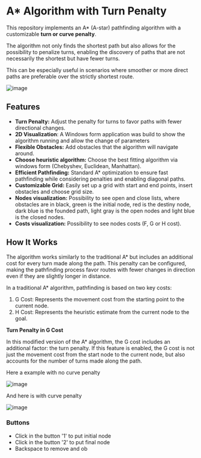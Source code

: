 # A* Algorithm with Turn Penalty

This repository implements an A* (A-star) pathfinding algorithm with a customizable **turn or curve penalty**. 

The algorithm not only finds the shortest path but also allows for the possibility to penalize turns, enabling the discovery of paths that are not necessarily the shortest but have fewer turns.

This can be especially useful in scenarios where smoother or more direct paths are preferable over the strictly shortest route.

![image](https://github.com/user-attachments/assets/f08fc0cb-87d4-43b6-8f06-906799d600c1)

## Features

- **Turn Penalty:** Adjust the penalty for turns to favor paths with fewer directional changes.
- **2D Visualization**: A Windows form application was build to show the algorithm running and allow the change of parameters
- **Flexible Obstacles:** Add obstacles that the algorithm will navigate around.
- **Choose heuristic algorithm:** Choose the best fitting algorithm via windows form (Chebyshev, Euclidean, Manhattan).
- **Efficient Pathfinding:** Standard A* optimization to ensure fast pathfinding while considering penalties and enabling diagonal paths.
- **Customizable Grid:** Easily set up a grid with start and end points, insert obstacles and choose grid size.
- **Nodes visualization:** Possibility to see open and close lists, where obstacles are in black, green is the initial node, red is the destiny node, dark blue is the founded path, light gray is the open nodes and light blue is the closed nodes.
- **Costs visualization:** Possibility to see nodes costs (F, G or H cost).

## How It Works

The algorithm works similarly to the traditional A* but includes an additional cost for every turn made along the path. This penalty can be configured, making the pathfinding process favor routes with fewer changes in direction even if they are slightly longer in distance.

In a traditional A* algorithm, pathfinding is based on two key costs:

1. G Cost: Represents the movement cost from the starting point to the current node.
2. H Cost: Represents the heuristic estimate from the current node to the goal.

**Turn Penalty in G Cost**

In this modified version of the A* algorithm, the G cost includes an additional factor: the turn penalty. If this feature is enabled, the G cost is not just the movement cost from the start node to the current node, but also accounts for the number of turns made along the path.

Here a example with no curve penalty

![image](https://github.com/user-attachments/assets/2fabc7bb-e842-4fb0-a5fc-846527df85e4)

And here is with curve penalty

![image](https://github.com/user-attachments/assets/c6fba28d-17f6-4109-b941-cb14fca6b72d)

### Buttons 
 - Click in the button '1' to put initial node
 - Click in the button '2' to put final node
 - Backspace to remove and ob
